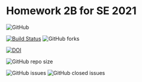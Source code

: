 # Homework 2B for SE 2021

![GitHub](https://img.shields.io/github/license/mtkumar123/csc510_hw2b_g21)

[![Build Status](https://app.travis-ci.com/mtkumar123/csc510_hw2b_g21.svg?branch=main)](https://app.travis-ci.com/mtkumar123/csc510_hw2b_g21)
![GitHub forks](https://img.shields.io/github/forks/mtkumar123/csc510_hw2b_g21?style=social)

[![DOI](https://zenodo.org/badge/401528421.svg)](https://zenodo.org/badge/latestdoi/401528421)

![GitHub repo size](https://img.shields.io/github/repo-size/mtkumar123/csc510_hw2b_g21)

![GitHub issues](https://img.shields.io/github/issues-raw/mtkumar123/csc510_hw2b_g21) 
![GitHub closed issues](https://img.shields.io/github/issues-closed-raw/mtkumar123/csc510_hw2b_g21)




